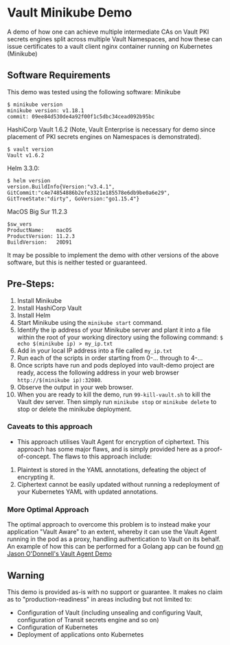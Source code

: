 # Vault Minikube Demo
A demo of how one can achieve multiple intermediate CAs on Vault PKI secrets engines split across multiple Vault Namespaces, and how these can issue certificates to a vault client nginx container running on Kubernetes (Minikube)

## Software Requirements
This demo was tested using the following software:
Minikube
```
$ minikube version
minikube version: v1.18.1
commit: 09ee84d530de4a92f00f1c5dbc34cead092b95bc
```
HashiCorp Vault 1.6.2 (Note, Vault Enterprise is necessary for demo since placement of PKI secrets engines on Namespaces is demonstrated).
```
$ vault version
Vault v1.6.2
```
Helm 3.3.0:
```
$ helm version
version.BuildInfo{Version:"v3.4.1", GitCommit:"c4e74854886b2efe3321e185578e6db9be0a6e29", GitTreeState:"dirty", GoVersion:"go1.15.4"}
```
MacOS Big Sur 11.2.3
```
$sw_vers
ProductName:    macOS
ProductVersion: 11.2.3
BuildVersion:   20D91
```

It may be possible to implement the demo with other versions of the above software, but this is neither tested
or guaranteed.

## Pre-Steps:
1. Install Minikube
1. Install HashiCorp Vault
1. Install Helm
1. Start Minikube using the `minikube start` command.
1. Identify the ip address of your Minikube server and plant it into a file within the root of your working directory using the following command:
`$ echo $(minikube ip) > my_ip.txt`
1. Add in your local IP address into a file called `my_ip.txt`
1. Run each of the scripts in order starting from 0-... through to 4-...
1. Once scripts have run and pods deployed into vault-demo project are ready, access the following address
in your web browser `http://$(minikube ip):32080`.
1. Observe the output in your web browser.
1. When you are ready to kill the demo, run `99-kill-vault.sh` to kill the Vault dev server. Then simply run `minikube stop` or `minikube delete` to stop or delete the minikube deployment. 

### Caveats to this approach

* This approach utilises Vault Agent for encryption of ciphertext. This approach has some major flaws, and is simply provided here as a proof-of-concept. The flaws to this approach include:
1. Plaintext is stored in the YAML annotations, defeating the object of encrypting it.
1. Ciphertext cannot be easily updated without running a redeployment of your Kubernetes YAML with updated annotations.

### More Optimal Approach

The optimal approach to overcome this problem is to instead make your application "Vault Aware" to an extent, whereby it can use the Vault Agent running in the pod as a proxy, handling authentication to Vault on its behalf. An example of how this can be performed for a Golang app can be found [on Jason O'Donnell's Vault Agent Demo](https://github.com/jasonodonnell/vault-agent-demo/blob/master/src/transit/main.go)

## Warning
This demo is provided as-is with no support or guarantee. It makes no claim as to "production-readiness" in areas including but not limited to:
- Configuration of Vault (including unsealing and configuring Vault, configuration of Transit secrets engine and so on)
- Configuration of Kubernetes
- Deployment of applications onto Kubernetes